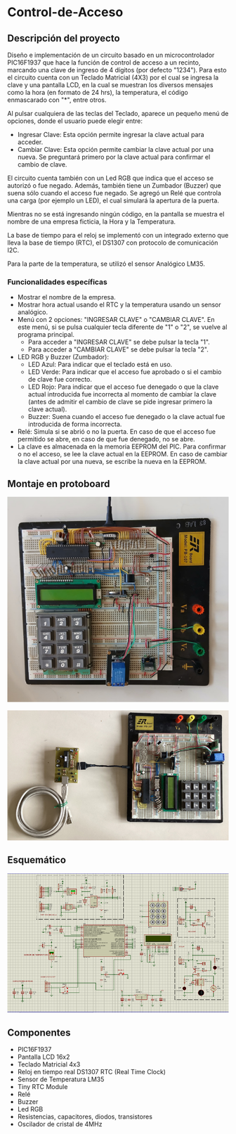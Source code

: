 # Control-de-Acceso

## Descripción del proyecto

Diseño e implementación de un circuito basado en un microcontrolador PIC16F1937 que hace la función de control de acceso a un recinto, marcando una clave de ingreso de 4 dígitos (por defecto "1234"). 
Para esto el circuito cuenta con un Teclado Matricial (4X3) por el cual se ingresa la clave y una pantalla LCD, en la cual se muestran los diversos mensajes como la hora (en formato de 24 hrs), la temperatura, el código enmascarado con "*", entre otros.

Al pulsar cualquiera de las teclas del Teclado, aparece un pequeño menú de opciones, donde el usuario puede elegir entre:
-	Ingresar Clave: Esta opción permite ingresar la clave actual para acceder. 
-	Cambiar Clave: Esta opción permite cambiar la clave actual por una nueva. Se preguntará primero por la clave actual para confirmar el cambio de clave.

El circuito cuenta también con un Led RGB que indica que el acceso se autorizó o fue negado. Además, también tiene un Zumbador (Buzzer) que suena sólo cuando el acceso fue negado. Se agregó un Relé que controla una carga (por ejemplo un LED), el cual simulará la apertura de la puerta.

Mientras no se está ingresando ningún código, en la pantalla se muestra el nombre de una empresa ficticia, la Hora y la Temperatura.

La base de tiempo para el reloj se implementó con un integrado externo que lleva la base de tiempo (RTC), el DS1307 con protocolo de comunicación I2C.

Para la parte de la temperatura, se utilizó el sensor Analógico LM35.

### Funcionalidades específicas

- Mostrar el nombre de la empresa.
- Mostrar hora actual usando el RTC y la temperatura usando un sensor analógico.
- Menú con 2 opciones: "INGRESAR CLAVE" o "CAMBIAR CLAVE". En este menú, si se pulsa cualquier tecla diferente de "1" o "2", se vuelve al programa principal.
    - Para acceder a "INGRESAR CLAVE" se debe pulsar la tecla "1".
    - Para acceder a "CAMBIAR CLAVE" se debe pulsar la tecla "2".
- LED RGB y Buzzer (Zumbador): 
    - LED Azul: Para indicar que el teclado está en uso. 
    - LED Verde: Para indicar que el acceso fue aprobado o si el cambio de clave fue correcto.
    - LED Rojo: Para indicar que el acceso fue denegado o que la clave actual introducida fue incorrecta al momento de cambiar la clave (antes de admitir el cambio de clave se pide ingresar primero la clave actual).
    - Buzzer: Suena cuando el acceso fue denegado o la clave actual fue introducida de forma incorrecta.
- Relé: Simula si se abrió o no la puerta. En caso de que el acceso fue permitido se abre, en caso de que fue denegado, no se abre.
- La clave es almacenada en la memoria EEPROM del PIC. Para confirmar o no el acceso, se lee la clave actual en la EEPROM. En caso de cambiar la clave actual por una nueva, se escribe la nueva en la EEPROM.

## Montaje en protoboard

![alt text](./Imagenes/Montaje-protoboard-circuito.jpeg)

![alt text](./Imagenes/montaje_protoboard_con_programador.PNG)

## Esquemático

![alt text](./Imagenes/esquematico.PNG)

## Componentes
- PIC16F1937
- Pantalla LCD 16x2
- Teclado Matricial 4x3
- Reloj en tiempo real DS1307 RTC (Real Time Clock)
- Sensor de Temperatura LM35
- Tiny RTC Module
- Relé
- Buzzer
- Led RGB
- Resistencias, capacitores, diodos, transistores
- Oscilador de cristal de 4MHz